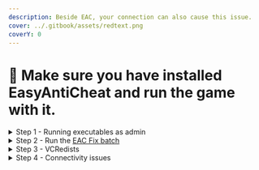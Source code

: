 ```yaml
---
description: Beside EAC, your connection can also cause this issue.
cover: ../.gitbook/assets/redtext.png
coverY: 0
---
```


# 🔘 Make sure you have installed EasyAntiCheat and run the game with it.

<details>

<summary>Step 1 - Running executables as admin</summary>

Try running `BattlebitEAC.exe` or `EasyAntiCheat.exe` as admin located in installed files.

1. Right click on the game, then go to manage and click on Browse local files.

<img src="../.gitbook/assets/browse.png" alt="Right click on the game, then go to manage and click on Browse local files" data-size="original">

2. Right click on executable and click "Run as administrator".

<img src="../.gitbook/assets/runasadmin.png" alt="Right click on executable and click &#x22;Run as administrator&#x22;." data-size="original">

</details>

<details>

<summary>Step 2 - Run the <a href="https://github.com/livingflore/BattleBitEACFix/releases">EAC Fix batch</a></summary>

1. Go to [releases page](https://github.com/livingflore/BattleBitEACFix/releases).
2. Download BattleBitEACFix.bat.
3. Run the batch.
4. You should see output as shown below.

<img src="../.gitbook/assets/batchoutput.png" alt="" data-size="original">

</details>

<details>

<summary>Step 3 - VCRedists</summary>

Ensure that **BOTH** VCRedists installed properly - [x86](https://aka.ms/vs/17/release/vc\_redist.x86.exe) and [x64](https://aka.ms/vs/17/release/vc\_redist.x64.exe). When running installers you should see 3 buttons - repair, uninstall and cancel as on screenshot below. If you can't see it - proceed with installation.

<img src="../.gitbook/assets/vcredistx64.png" alt="" data-size="original"><img src="../.gitbook/assets/vcredistx86.png" alt="" data-size="original">

</details>

<details>

<summary>Step 4 - Connectivity issues</summary>

This issue can happen when your connection unstable / Steam is down / you can't reach either EAC or BattleBit servers.

1. Check Steam if you're in offline mode.
2. Disable malware protection and firewall if you use third party antivirus (Kaspersky, Avast, etc)
3. Try to use mobile hotspot instead of your main internet connection just to launch the game. If it happens that you don't have it, proceed to the next step.
4. Use any **private** VPN or [Cloudflare WARP](https://install.appcenter.ms/orgs/cloudflare/apps/1.1.1.1-windows-1/distribution\_groups/release).

</details>
